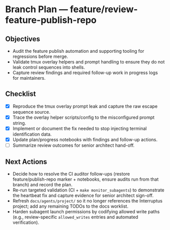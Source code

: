 # Branch Plan — feature/review-feature-publish-repo

## Objectives
- Audit the feature publish automation and supporting tooling for regressions before merge.
- Validate tmux overlay helpers and prompt handling to ensure they do not leak control sequences into shells.
- Capture review findings and required follow-up work in progress logs for maintainers.

## Checklist
- [x] Reproduce the tmux overlay prompt leak and capture the raw escape sequence source.
- [x] Trace the overlay helper scripts/config to the misconfigured prompt string.
- [x] Implement or document the fix needed to stop injecting terminal identification data.
- [x] Update plan/progress notebooks with findings and follow-up actions.
- [ ] Summarize review outcomes for senior architect hand-off.

## Next Actions
- Decide how to resolve the CI auditor follow-ups (restore feature/publish-repo marker + notebooks, ensure audits run from that branch) and record the plan.
- Re-run targeted validation (CI + `make monitor_subagents`) to demonstrate the heartbeat fix and capture evidence for senior architect sign-off.
- Refresh `docs/agents/project/` so it no longer references the Interruptus project; add any remaining TODOs to the docs worklist.
- Harden subagent launch permissions by codifying allowed write paths (e.g., review-specific `allowed_writes` entries and automated verification).
